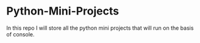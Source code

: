 # Python-Mini-Projects
In this repo I will store all the python mini projects that will run on the basis of console.
